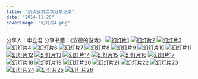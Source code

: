 ```yaml
---
title: "京读会第二次分享记录"
date: "2014-11-26"
coverImage: "幻灯片4.png"
---
```


分享人：申立君 分享书籍：《安德的游戏》 [![幻灯片1](http://bobjiang.com/wp-content/uploads/2014/11/幻灯片1-1024x682.png)](http://bobjiang.com/wp-content/uploads/2014/11/幻灯片1.png) [![幻灯片2](http://bobjiang.com/wp-content/uploads/2014/11/幻灯片2-1024x682.png)](http://bobjiang.com/wp-content/uploads/2014/11/幻灯片2.png) [![幻灯片3](http://bobjiang.com/wp-content/uploads/2014/11/幻灯片3-1024x682.png)](http://bobjiang.com/wp-content/uploads/2014/11/幻灯片3.png)  [![幻灯片4](http://bobjiang.com/wp-content/uploads/2014/11/幻灯片4-1024x682.png)](http://bobjiang.com/wp-content/uploads/2014/11/幻灯片4.png) [![幻灯片6](http://bobjiang.com/wp-content/uploads/2014/11/幻灯片6-1024x682.png)](http://bobjiang.com/wp-content/uploads/2014/11/幻灯片6.png) [![幻灯片7](http://bobjiang.com/wp-content/uploads/2014/11/幻灯片7-1024x682.png)](http://bobjiang.com/wp-content/uploads/2014/11/幻灯片7.png) [![幻灯片8](http://bobjiang.com/wp-content/uploads/2014/11/幻灯片8-1024x682.png)](http://bobjiang.com/wp-content/uploads/2014/11/幻灯片8.png) [![幻灯片9](http://bobjiang.com/wp-content/uploads/2014/11/幻灯片9-1024x682.png)](http://bobjiang.com/wp-content/uploads/2014/11/幻灯片9.png) [![幻灯片10](http://bobjiang.com/wp-content/uploads/2014/11/幻灯片10-1024x682.png)](http://bobjiang.com/wp-content/uploads/2014/11/幻灯片10.png) [![幻灯片11](http://bobjiang.com/wp-content/uploads/2014/11/幻灯片11-1024x682.png)](http://bobjiang.com/wp-content/uploads/2014/11/幻灯片11.png) [![幻灯片12](http://bobjiang.com/wp-content/uploads/2014/11/幻灯片12-1024x682.png)](http://bobjiang.com/wp-content/uploads/2014/11/幻灯片12.png) [![幻灯片13](http://bobjiang.com/wp-content/uploads/2014/11/幻灯片13-1024x682.png)](http://bobjiang.com/wp-content/uploads/2014/11/幻灯片13.png) [![幻灯片14](http://bobjiang.com/wp-content/uploads/2014/11/幻灯片14-1024x682.png)](http://bobjiang.com/wp-content/uploads/2014/11/幻灯片14.png) [![幻灯片15](http://bobjiang.com/wp-content/uploads/2014/11/幻灯片15-1024x682.png)](http://bobjiang.com/wp-content/uploads/2014/11/幻灯片15.png) [![幻灯片16](http://bobjiang.com/wp-content/uploads/2014/11/幻灯片16-1024x682.png)](http://bobjiang.com/wp-content/uploads/2014/11/幻灯片16.png) [![幻灯片17](http://bobjiang.com/wp-content/uploads/2014/11/幻灯片17-1024x682.png)](http://bobjiang.com/wp-content/uploads/2014/11/幻灯片17.png) [![幻灯片18](http://bobjiang.com/wp-content/uploads/2014/11/幻灯片18-1024x682.png)](http://bobjiang.com/wp-content/uploads/2014/11/幻灯片18.png) [![幻灯片19](http://bobjiang.com/wp-content/uploads/2014/11/幻灯片19-1024x682.png)](http://bobjiang.com/wp-content/uploads/2014/11/幻灯片19.png) [![幻灯片20](http://bobjiang.com/wp-content/uploads/2014/11/幻灯片20-1024x682.png)](http://bobjiang.com/wp-content/uploads/2014/11/幻灯片20.png) [![幻灯片21](http://bobjiang.com/wp-content/uploads/2014/11/幻灯片21-1024x682.png)](http://bobjiang.com/wp-content/uploads/2014/11/幻灯片21.png) [![幻灯片22](http://bobjiang.com/wp-content/uploads/2014/11/幻灯片22-1024x682.png)](http://bobjiang.com/wp-content/uploads/2014/11/幻灯片22.png) [![幻灯片23](http://bobjiang.com/wp-content/uploads/2014/11/幻灯片23-1024x682.png)](http://bobjiang.com/wp-content/uploads/2014/11/幻灯片23.png) [![幻灯片24](http://bobjiang.com/wp-content/uploads/2014/11/幻灯片24-1024x682.png)](http://bobjiang.com/wp-content/uploads/2014/11/幻灯片24.png) [![幻灯片25](http://bobjiang.com/wp-content/uploads/2014/11/幻灯片25-1024x682.png)](http://bobjiang.com/wp-content/uploads/2014/11/幻灯片25.png) [![幻灯片26](http://bobjiang.com/wp-content/uploads/2014/11/幻灯片26-1024x682.png)](http://bobjiang.com/wp-content/uploads/2014/11/幻灯片26.png)
